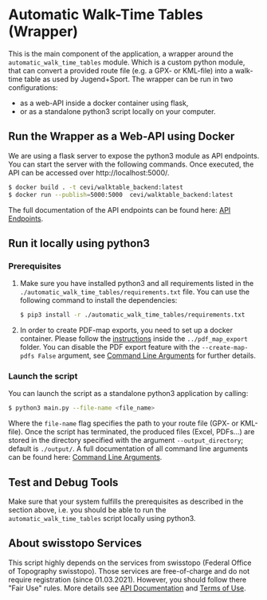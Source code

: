 # Automatic Walk-Time Tables (Wrapper)

This is the main component of the application, a wrapper around the `automatic_walk_time_tables` module. Which is a
custom python module, that can convert a provided route file (e.g. a GPX- or KML-file) into a walk-time table as used by
Jugend+Sport. The wrapper can be run in two configurations:

* as a web-API inside a docker container using flask,
* or as a standalone python3 script locally on your computer.

## Run the Wrapper as a Web-API using Docker

We are using a flask server to expose the python3 module as API endpoints. You can start the server with the following
commands. Once executed, the API can be accessed over http://localhost:5000/.

```bash
$ docker build . -t cevi/walktable_backend:latest
$ docker run --publish=5000:5000  cevi/walktable_backend:latest
```

The full documentation of the API endpoints can be found here: [API Endpoints](API_Endpoints.md).

## Run it locally using python3

### Prerequisites

1) Make sure you have installed python3 and all requirements listed in
   the `./automatic_walk_time_tables/requirements.txt` file. You can use the following command to install the
   dependencies:

   ```bash
   $ pip3 install -r ./automatic_walk_time_tables/requirements.txt
   ```

2) In order to create PDF-map exports, you need to set up a docker container. Please follow
   the [instructions](../pdf_map_export/README.md) inside the `../pdf_map_export` folder. You can disable the PDF export
   feature with the `--create-map-pdfs False` argument,
   see [Command Line Arguments](automatic_walk_time_tables/Command_Line_Arguments.md) for further details.

### Launch the script

You can launch the script as a standalone python3 application by calling:

```bash
$ python3 main.py --file-name <file_name>
```

Where the `file-name` flag specifies the path to your route file (GPX- or KML-file). Once the script has terminated, the
produced files (Excel, PDFs...) are stored in the directory specified with the argument `--output_directory`; default
is `./output/`. A full documentation of all command line arguments can be found
here: [Command Line Arguments](automatic_walk_time_tables/Command_Line_Arguments.md).

## Test and Debug Tools

Make sure that your system fulfills the prerequisites as described in the section above, i.e. you should be able to run
the `automatic_walk_time_tables` script locally using python3.

## About swisstopo Services

This script highly depends on the services from swisstopo (Federal Office of Topography swisstopo). Those services are
free-of-charge and do not require registration (since 01.03.2021). However, you should follow there "Fair Use" rules.
More details see [API Documentation](https://api3.geo.admin.ch/services/sdiservices.html)
and [Terms of Use](https://www.geo.admin.ch/de/geo-dienstleistungen/geodienste/terms-of-use.html).